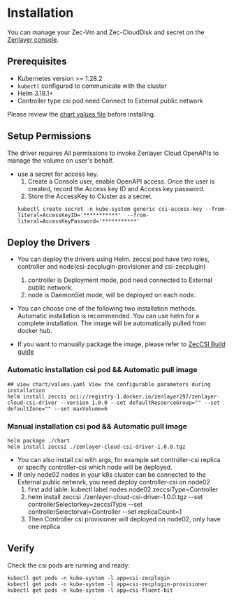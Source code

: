 # Installation
You can manage your Zec-Vm and Zec-CloudDisk and secret on the [Zenlayer console](https://console.zenlayer.com/).

## Prerequisites

* Kubernetes version >= 1.28.2
* `kubectl` configured to communicate with the cluster
* Helm 3.18.1+
* Controller type csi pod need Connect to External public network 

Please review the [chart values file](../chart/values.yaml) before installing.

## Setup Permissions

The driver requires All permissions to invoke Zenlayer Cloud OpenAPIs to manage the volume on user's behalf.

* use a secret for access key.
  1. Create a Console user, enable OpenAPI access. Once the user is created, record the Access key ID and Access key password.
  2. Store the AccessKey to Cluster as a secret.
  ```shell
  kubectl create secret -n kube-system generic csi-access-key --from-literal=AccessKeyID='***********'  --from-literal=AccessKeyPassword='***********'
  ```

## Deploy the Drivers

* You can deploy the drivers using Helm. zeccsi pod have two roles, controller and node(csi-zecplugin-provisioner and csi-zecplugin)    
  1. controller is Deployment mode, pod need connected to External public network.     
  2. node is DaemonSet mode, will be deployed on each node.       

* You can choose one of the following two installation methods. Automatic installation is recommended. You can use helm for a complete installation. The image will be automatically pulled from docker hub.          
* If you want to manually package the image, please refer to [ZecCSI Build guide](../deploy/build/build-guide.md)        
### Automatic installation csi pod && Automatic pull image

```shell
## view chart/values.yaml View the configurable parameters during installation
helm install zeccsi oci://registry-1.docker.io/zenlayer297/zenlayer-cloud-csi-driver --version 1.0.0 --set defaultResourceGroup="" --set defaultZone="" --set maxVolume=6
```
### Manual installation csi pod && Automatic pull image

```shell
helm package ./chart
helm install zeccsi ./zenlayer-cloud-csi-driver-1.0.0.tgz
```
* You can also install csi with args, for example set controller-csi replica or specify controller-csi which node will be deployed.          
* If only node02 nodes in your k8s cluster can be connected to the External public network, you need deploy controller-csi on node02        
  1. first add lable: kubectl label nodes node02 zeccsiType=Controller       
  2. helm install zeccsi ./zenlayer-cloud-csi-driver-1.0.0.tgz --set controllerSelectorkey=zeccsiType --set controllerSelectorval=Controller --set replicaCount=1         
  3. Then Controller csi provisioner will deployed on node02, only have one replica        

## Verify

Check the csi pods are running and ready:      

```shell
kubectl get pods -n kube-system -l app=csi-zecplugin
kubectl get pods -n kube-system -l app=csi-zecplugin-provisioner
kubectl get pods -n kube-system -l app=csi-fluent-bit
```